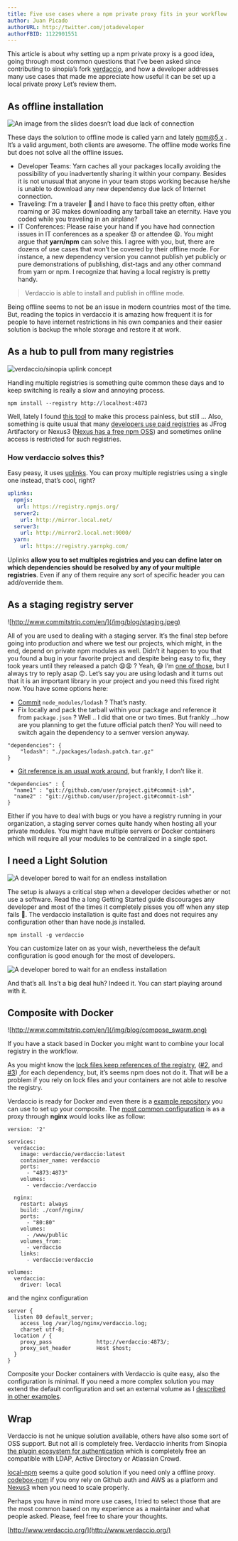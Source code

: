 ```yaml
---
title: Five use cases where a npm private proxy fits in your workflow
author: Juan Picado
authorURL: http://twitter.com/jotadeveloper
authorFBID: 1122901551
---
```


This article is about why setting up a npm private proxy is a good idea, going through most common questions that I’ve been asked since contributing to sinopia’s fork [verdaccio](http://www.verdaccio.org/), and how a developer addresses many use cases that made me appreciate how useful it can be set up a local private proxy
Let’s review them.

## As offline installation

![An image from the slides doesn’t load due lack of connection](/img/blog/offline.png)

These days the solution to offline mode is called yarn and lately npm@5.x . It’s a valid argument, both clients are awesome. The offline mode works fine but does not solve all the offline issues.

<!--truncate-->

* Developer Teams: Yarn caches all your packages locally avoiding the possibility of you inadvertently sharing it within your company. Besides it is not unusual that anyone in your team stops working because he/she is unable to download any new dependency due lack of Internet connection.
* Traveling: I’m a traveler 🛫 and I have to face this pretty often, either roaming or 3G makes downloading any tarball take an eternity. Have you coded while you traveling in an airplane?
* IT Conferences: Please raise your hand if you have had connection issues in IT conferences as a speaker 😓 or attendee 😩. You might argue that **yarn/npm** can solve this. I agree with you, but, there are dozens of use cases that won’t be covered by their offline mode. For instance, a new dependency version you cannot publish yet publicly or pure demonstrations of publishing, dist-tags and any other command from yarn or npm. I recognize that having a local registry is pretty handy.

> Verdaccio is able to install and publish in offline mode.

Being offline seems to not be an issue in modern countries most of the time. But, reading the topics in verdaccio it is amazing how frequent it is for people to have internet restrictions in his own companies and their easier solution is backup the whole storage and restore it at work.

## As a hub to pull from many registries

![verdaccio/sinopia uplink concept](/img/blog/hub.png)

Handling multiple registries is something quite common these days and to keep switching is really a slow and annoying process.

```
npm install --registry http://localhost:4873
```
Well, lately I found [this tool](https://github.com/Pana/nrm) to make this process painless, but still …
Also, something is quite usual that many [developers use paid registries](https://github.com/verdaccio/verdaccio/issues?utf8=%E2%9C%93&q=Artifactory%20OR%20nexus%20) as JFrog Artifactory or Nexus3 ([Nexus has a free npm OSS](https://www.sonatype.com/nexus-repository-oss)) and sometimes online access is restricted for such registries.

### How verdaccio solves this?

Easy peasy, it uses [uplinks](https://github.com/verdaccio/verdaccio/blob/master/wiki/uplinks.md). You can proxy multiple registries using a single one instead, that’s cool, right?

```yaml
uplinks:
  npmjs:
   url: https://registry.npmjs.org/
  server2:
    url: http://mirror.local.net/
  server3:
    url: http://mirror2.local.net:9000/
  yarn:
    url: https://registry.yarnpkg.com/
```

Uplinks **allow you to set multiples registries and you can define later on which dependencies should be resolved by any of your multiple registries**. Even if any of them require any sort of specific header you can add/override them.

## As a staging registry server

![http://www.commitstrip.com/en/](/img/blog/staging.jpeg)

All of you are used to dealing with a staging server. It’s the final step before going into production and where we test our projects, which might, in the end, depend on private npm modules as well.
Didn’t it happen to you that you found a bug in your favorite project and despite being easy to fix, they took years until they released a patch 😩😩 ? Yeah, 😅 I’m [one of those](https://github.com/verdaccio/verdaccio/issues?q=is%3Aissue+is%3Aopen+sort%3Acreated-asc), but I always try to reply asap 🙃.
Let’s say you are using lodash and it turns out that it is an important library in your project and you need this fixed right now. You have some options here:

* [Commit](https://medium.com/@bestander_nz/my-node-modules-are-in-git-again-4fb18f5671a) `node_modules/lodash` ? That’s nasty.
* Fix locally and pack the tarball within your package and reference it from `package.json` ? Well .. I did that one or two times. But frankly …how are you planning to get the future official patch then? You will need to switch again the dependency to a semver version anyway.

```
"dependencies": {
    "lodash": "./packages/lodash.patch.tar.gz"
}
```
* [Git reference is an usual work around](https://stackoverflow.com/a/23210615/308341), but frankly, I don’t like it.

```
"dependencies" : {
  "name1" : "git://github.com/user/project.git#commit-ish",
  "name2" : "git://github.com/user/project.git#commit-ish"
}
```

Either if you have to deal with bugs or you have a registry running in your organization, a staging server comes quite handy when hosting all your private modules. You might have multiple servers or Docker containers which will require all your modules to be centralized in a single spot.

## I need a Light Solution

![A developer bored to wait for an endless installation](/img/blog/wait.jpeg)

The setup is always a critical step when a developer decides whether or not use a software. Read the a long Getting Started guide discourages any developer and most of the times it completely pisses you off when any step fails 😤.
The verdaccio installation is quite fast and does not requires any configuration other than have node.js installed.

```
npm install -g verdaccio
```

You can customize later on as your wish, nevertheless the default configuration is good enough for the most of developers.

![A developer bored to wait for an endless installation](/img/blog/runningVerdaccio.gif)

And that’s all. Ins’t a big deal huh? Indeed it. You can start playing around with it.

## Composite with Docker

![http://www.commitstrip.com/en/](/img/blog/compose_swarm.png)

If you have a stack based in Docker you might want to combine your local registry in the workflow.

As you might know the [lock files keep references of the registry](https://github.com/yarnpkg/yarn/issues/579#issuecomment-253115162), ([#2](https://github.com/yarnpkg/rfcs/pull/64), and [#3](https://github.com/yarnpkg/yarn/issues/3330)) ,for each dependency, but, it’s seems npm does not do it. That will be a problem if you rely on lock files and your containers are not able to resolve the registry.

Verdaccio is ready for Docker and even there is a [example repository](https://github.com/verdaccio/docker-examples) you can use to set up your composite. The [most common configuration](https://github.com/verdaccio/docker-examples/tree/master/nginx-verdaccio) is as a proxy through **nginx** would looks like as follow:

```
version: '2'

services:
  verdaccio:
    image: verdaccio/verdaccio:latest
    container_name: verdaccio
    ports:
      - "4873:4873"
    volumes:
      - verdaccio:/verdaccio

  nginx:
    restart: always
    build: ./conf/nginx/
    ports:
      - "80:80"
    volumes:
      - /www/public
    volumes_from:
      - verdaccio
    links:
      - verdaccio:verdaccio

volumes:
  verdaccio:
    driver: local
```

and the nginx configuration

```
server {
  listen 80 default_server;
	access_log /var/log/nginx/verdaccio.log;
	charset utf-8;
  location / {
    proxy_pass              http://verdaccio:4873/;
    proxy_set_header        Host $host;
  }
}
```

Composite your Docker containers with Verdaccio is quite easy, also the configuration is minimal. If you need a more complex solution you may extend the default configuration and set an external volume as I [described in other examples](https://github.com/verdaccio/docker-examples/tree/master/docker-local-storage-volume).

## Wrap

Verdaccio is not he unique solution available, others have also some sort of OSS support. But not all is completely free. Verdaccio inherits from Sinopia [the plugin ecosystem for authentication](https://github.com/verdaccio/verdaccio/blob/master/wiki/plugins.md#sinopia-legacy-plugins) which is completely free an compatible with LDAP, Active Directory or Atlassian Crowd.

[local-npm](https://github.com/local-npm/local-npm) seems a quite good solution if you need only a offline proxy. [codebox-npm](https://github.com/craftship/codebox-npm) if you ony rely on Github auth and AWS as a platform and [Nexus3](https://www.sonatype.com/nexus-repository-oss) when you need to scale properly.

Perhaps you have in mind more use cases, I tried to select those that are the most common based on my experience as a maintainer and what people asked. Please, feel free to share your thoughts.

[http://www.verdaccio.org/](http://www.verdaccio.org/)













